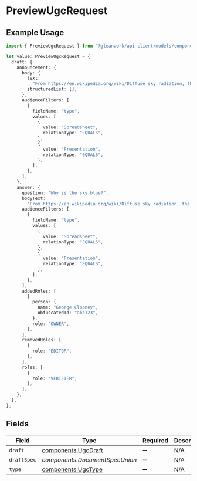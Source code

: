 # PreviewUgcRequest

## Example Usage

```typescript
import { PreviewUgcRequest } from "@gleanwork/api-client/models/components";

let value: PreviewUgcRequest = {
  draft: {
    announcement: {
      body: {
        text:
          "From https://en.wikipedia.org/wiki/Diffuse_sky_radiation, the sky is blue because blue light is more strongly scattered than longer-wavelength light.",
        structuredList: [],
      },
      audienceFilters: [
        {
          fieldName: "type",
          values: [
            {
              value: "Spreadsheet",
              relationType: "EQUALS",
            },
            {
              value: "Presentation",
              relationType: "EQUALS",
            },
          ],
        },
      ],
    },
    answer: {
      question: "Why is the sky blue?",
      bodyText:
        "From https://en.wikipedia.org/wiki/Diffuse_sky_radiation, the sky is blue because blue light is more strongly scattered than longer-wavelength light.",
      audienceFilters: [
        {
          fieldName: "type",
          values: [
            {
              value: "Spreadsheet",
              relationType: "EQUALS",
            },
            {
              value: "Presentation",
              relationType: "EQUALS",
            },
          ],
        },
      ],
      addedRoles: [
        {
          person: {
            name: "George Clooney",
            obfuscatedId: "abc123",
          },
          role: "OWNER",
        },
      ],
      removedRoles: [
        {
          role: "EDITOR",
        },
      ],
      roles: [
        {
          role: "VERIFIER",
        },
      ],
    },
  },
};
```

## Fields

| Field                                                      | Type                                                       | Required                                                   | Description                                                |
| ---------------------------------------------------------- | ---------------------------------------------------------- | ---------------------------------------------------------- | ---------------------------------------------------------- |
| `draft`                                                    | [components.UgcDraft](../../models/components/ugcdraft.md) | :heavy_minus_sign:                                         | N/A                                                        |
| `draftSpec`                                                | *components.DocumentSpecUnion*                             | :heavy_minus_sign:                                         | N/A                                                        |
| `type`                                                     | [components.UgcType](../../models/components/ugctype.md)   | :heavy_minus_sign:                                         | N/A                                                        |